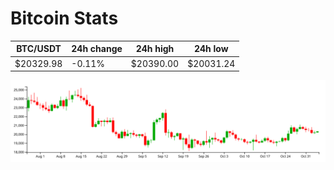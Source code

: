 # Bitcoin Stats

BTC/USDT|24h change|24h high|24h low|
|---|---|---|---|
|$20329.98|-0.11%|$20390.00|$20031.24|

<img src="./chart.svg">
